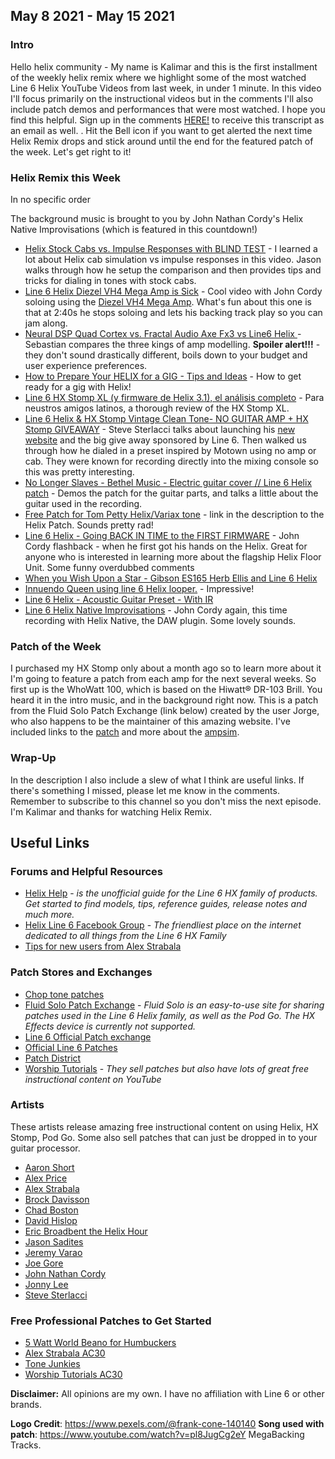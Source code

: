 
## May 8 2021 - May 15 2021

### Intro

Hello helix community - My name is Kalimar and this is the first installment of the weekly helix remix 
where we highlight some of the most watched Line 6 Helix YouTube Videos from last week, in under 1 minute. In this video I'll focus primarily on the instructional videos but in the comments I'll also include patch demos and performances that were most watched. 
I hope you find this helpful. Sign up in the comments [HERE!](https://kalimar.github.io/helix-remix/email-signup.html) to receive this transcript as an email as well. . Hit the Bell icon if you want to get alerted the next time Helix Remix drops and stick around until the end for the featured patch of the week. Let's get right 
to it!

### Helix Remix this Week
In no specific order

The background music is brought to you by John Nathan Cordy's Helix Native Improvisations (which is featured in this countdown!)


* [Helix Stock Cabs vs. Impulse Responses with BLIND TEST](https://www.youtube.com/watch?v=qJGmhuRjmYk) - I learned a lot about Helix cab simulation vs impulse responses in this video. Jason walks through how he setup the comparison and then provides tips and tricks for dialing in tones with stock cabs.
* [Line 6 Helix Diezel VH4 Mega Amp is Sick](https://www.youtube.com/watch?v=AuJ-QdX5JWA) - Cool video with John Cordy soloing using the [Diezel VH4 Mega Amp](https://www.fluidsolo.com/patchexchange/view-model/Das-Benzin-Mega,39). What's fun about this one is that at 2:40s he stops soloing and lets his backing track play so you can jam along.
* [Neural DSP Quad Cortex vs. Fractal Audio Axe Fx3 vs Line6 Helix ](https://www.youtube.com/watch?v=l7Pnc0frASI) - Sebastian compares the three kings of amp modelling. **Spoiler alert!!!** - they don't sound drastically different, boils down to your budget and user experience preferences.
* [How to Prepare Your HELIX for a GIG - Tips and Ideas](https://www.youtube.com/watch?v=AxBJObfwlLE) - How to get ready for a gig with Helix!
* [Line 6 HX Stomp XL (y firmware de Helix 3.1), el análisis completo](https://www.youtube.com/watch?v=glHhGGh9w14) - Para neustros amigos latinos, a thorough review of the HX Stomp XL. 
* [Line 6 Helix & HX Stomp Vintage Clean Tone- NO GUITAR AMP + HX Stomp GIVEAWAY](https://www.youtube.com/watch?v=2NKicz_9vtE) - Steve Sterlacci talks about launching his [new website](https://stevesterlacci.com) and the big give away sponsored by Line 6. Then walked us through how he dialed in a preset inspired by Motown using no amp or cab. They were known for recording directly into the mixing console so this was pretty interesting. 
* [No Longer Slaves - Bethel Music - Electric guitar cover // Line 6 Helix patch](https://www.youtube.com/watch?v=Z0aisjMqYxU) - Demos the patch for the guitar parts, and talks a little about the guitar used in the recording.
* [Free Patch for Tom Petty Helix/Variax tone](https://www.youtube.com/watch?v=OrHZ-95OeIA) - link in the description to the Helix Patch. Sounds pretty rad!
* [Line 6 Helix - Going BACK IN TIME to the FIRST FIRMWARE](https://www.youtube.com/watch?v=ZDMc8F2RcTs) - John Cordy flashback - when he first got his hands on the Helix. Great for anyone who is interested in learning more about the flagship Helix Floor Unit. Some funny overdubbed comments
* [When you Wish Upon a Star - Gibson ES165 Herb Ellis and Line 6 Helix](https://www.youtube.com/watch?v=lIHHlyFkL1k)
* [Innuendo Queen using line 6 Helix looper.](https://www.youtube.com/watch?v=eXb4xl0LcWs) - Impressive!
* [Line 6 Helix - Acoustic Guitar Preset - With IR](https://www.youtube.com/watch?v=lC9eZ3bSimA)
* [Line 6 Helix Native Improvisations](https://www.youtube.com/watch?v=zLA3vxLomng) - John Cordy again, this time recording with Helix Native, the DAW plugin. Some lovely sounds.

### Patch of the Week

I purchased my HX Stomp only about a month ago so to learn more about it I'm going to feature a patch from each amp for the next several weeks. So first up is the WhoWatt 100, which is based on the Hiwatt® DR-103 Brill. You heard it in the intro music, and in the background right now. This is a patch from the Fluid Solo Patch Exchange (link below) created by the user Jorge, who also happens to be the maintainer of this amazing website. I've included links to the [patch](https://www.fluidsolo.com/patchexchange/patch/pink-floyd-comfortably-numb,71) and more about the [ampsim](https://www.fluidsolo.com/patchexchange/view-model/Whowatt-100,79).

### Wrap-Up
In the description I also include a slew of what I think are useful links. If there's something I missed, please let me know in the comments. Remember to subscribe to this channel so you don't miss the next episode.  I'm Kalimar and thanks for watching Helix Remix.

## Useful Links

### Forums and Helpful Resources
* [Helix Help](https://helixhelp.com/) - *is the unofficial guide for the Line 6 HX family of products. Get started to find models, tips, reference guides, release notes and much more.* 
* [Helix Line 6 Facebook Group](https://www.facebook.com/groups/line6helixusergroup) - *The friendliest place on the internet dedicated to all things from the Line 6 HX Family*
* [Tips for new users from Alex Strabala](https://alexstrabala.com/new-helix-users)

### Patch Stores and Exchanges
* [Chop tone patches](https://choptones.com)
* [Fluid Solo Patch Exchange](https://www.fluidsolo.com/patchexchange/) - *Fluid Solo is an easy-to-use site for sharing patches used in the Line 6 Helix family, as well as the Pod Go. The HX Effects device is currently not supported.* 
* [Line 6 Official Patch exchange](https://line6.com/customtone)
* [Official Line 6 Patches](https://shop.line6.com/marketplace/)
* [Patch District](https://www.thepatchdistrict.com)
* [Worship Tutorials](https://worshiptutorials.com/helix) - *They sell patches but also have lots of great free instructional content on YouTube*


### Artists 
These artists release amazing free instructional content on using Helix, HX Stomp, Pod Go. Some also sell patches that can just be dropped in to your guitar processor.

* [Aaron Short](https://www.youtube.com/channel/UC5sAUZuZVD58aAEYVrcunXw)
* [Alex Price](https://www.youtube.com/user/SixStringSolid)
* [Alex Strabala](https://alexstrabala.com/)
* [Brock Davisson](https://www.youtube.com/channel/UCmMspPmbaj3GOaYn3GtdUmw)
* [Chad Boston](https://www.youtube.com/user/discreetdatasecurity)
* [David Hislop](https://www.davidhislop.co/helix)
* [Eric Broadbent the Helix Hour](https://www.youtube.com/user/EricBroadbentSolo)
* [Jason Sadites](https://www.youtube.com/user/gtr111)
* [Jeremy Varao](https://www.youtube.com/channel/UCPlUXMNXXtke2s7RUXyAqUw)
* [Joe Gore](https://www.youtube.com/channel/UCl7io4nYepvkldJg94R-_aQ)
* [John Nathan Cordy](https://www.youtube.com/user/chuddgriffin)
* [Jonny Lee](https://www.youtube.com/channel/UCojrsgjSidXCAubYBRA2gvQ?view_as=subscriber)
* [Steve Sterlacci](https://www.youtube.com/user/ss57790)

### Free Professional Patches to Get Started

* [5 Watt World Beano for Humbuckers](https://flatfiv.co/collections/five-watt-world/products/hx-stomp-preset-beano-for-humbuckers)
* [Alex Strabala AC30](https://alexstrabala.com/hx-stomp-presets/hx-stomp-ac30-free)
* [Tone Junkies](https://tonejunkiestore.com/hx-helix-free-pack)
* [Worship Tutorials AC30](https://worshiptutorials.com/product/ac30-free-hx-stomp-patch/)

**Disclaimer:** All opinions are my own. I have no affiliation with Line 6 or other brands.

**Logo Credit**: https://www.pexels.com/@frank-cone-140140
**Song used with patch**: https://www.youtube.com/watch?v=pl8JugCg2eY MegaBacking Tracks.
